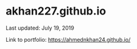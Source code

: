 # akhan227.github.io

Last updated:  July 19, 2019

Link to portfolio: https://ahmednkhan24.github.io/
